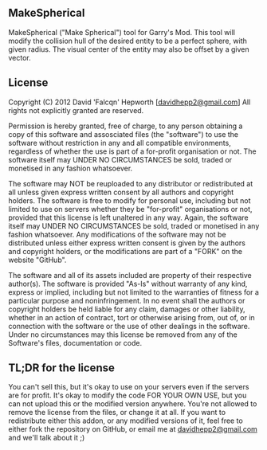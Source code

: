 ## MakeSpherical

MakeSpherical ("Make Spherical") tool for Garry's Mod.
This tool will modify the collision hull of the desired entity to be a perfect sphere, with given radius.
The visual center of the entity may also be offset by a given vector.

## License

Copyright (C) 2012 David 'Falcqn' Hepworth [davidhepp2@gmail.com]
All rights not explicitly granted are reserved.

Permission is hereby granted, free of charge, to any person obtaining a copy of this software and assosciated files 
(the "software") to use the software without restriction in any and all compatible environments, regardless of whether 
the use is part of a for-profit organisation or not. The software itself may UNDER NO CIRCUMSTANCES be sold, traded or 
monetised in any fashion whatsoever.

The software may NOT be reuploaded to any distributor or redistributed at all unless given express written consent by all 
authors and copyright holders. The software is free to modify for personal use, including but not limited to use on servers 
whether they be "for-profit" organisations or not, provided that this license is left unaltered in any way. 
Again, the software itself may UNDER NO CIRCUMSTANCES be sold, traded or monetised in any fashion whatsoever. 
Any modifications of the software may not be distributed unless either express written consent is given by the authors and
copyright holders, or the modifications are part of a "FORK" on the website "GitHub".

The software and all of its assets included are property of their respective author(s).
The software is provided "As-Is" without warranty of any kind, express or implied, including but not limited to
the warranties of fitness for a particular purpose and noninfringement. In no event shall the authors or copyright
holders be held liable for any claim, damages or other liability, whether in an action of contract, tort or otherwise
arising from, out of, or in connection with the software or the use of other dealings in the software.
Under no circumstances may this license be removed from any of the Software's files, documentation or code.

## TL;DR for the license

You can't sell this, but it's okay to use on your servers even if the servers are for profit.
It's okay to modify the code FOR YOUR OWN USE, but you can not upload this or the modified version anywhere.
You're not allowed to remove the license from the files, or change it at all.
If you want to redistribute either this addon, or any modified versions of it, feel free to either fork the repository on
GitHub, or email me at davidhepp2@gmail.com and we'll talk about it ;)